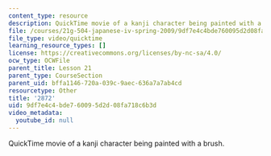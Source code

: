 ```yaml
---
content_type: resource
description: QuickTime movie of a kanji character being painted with a brush.
file: /courses/21g-504-japanese-iv-spring-2009/9df7e4c4bde760095d2d08fa718c6b3d_2872.mov
file_type: video/quicktime
learning_resource_types: []
license: https://creativecommons.org/licenses/by-nc-sa/4.0/
ocw_type: OCWFile
parent_title: Lesson 21
parent_type: CourseSection
parent_uid: bffa1146-720a-039c-9aec-636a7a7ab4cd
resourcetype: Other
title: '2872'
uid: 9df7e4c4-bde7-6009-5d2d-08fa718c6b3d
video_metadata:
  youtube_id: null
---
```

QuickTime movie of a kanji character being painted with a brush.